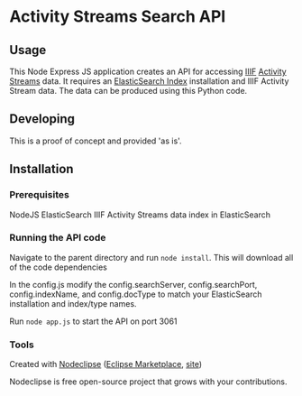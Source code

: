 

# Activity Streams Search API



## Usage

This Node Express JS application creates an API for accessing [IIIF](http://iiif.io/) [Activity Streams](https://www.w3.org/TR/activitystreams-core/) data. It requires an [ElasticSearch Index](https://www.elastic.co/products/elasticsearch) installation and IIIF Activity Stream data. The data can be produced using this Python code.


## Developing

This is a proof of concept and provided 'as is'.

## Installation

### Prerequisites

NodeJS
ElasticSearch
IIIF Activity Streams data index in ElasticSearch

### Running the API code

Navigate to the parent directory and run `node install`. This will download all of the code dependencies

In the config.js modify the config.searchServer, config.searchPort, config.indexName, and config.docType to match your ElasticSearch installation and index/type names.

Run `node app.js` to start the API on port 3061

### Tools

Created with [Nodeclipse](https://github.com/Nodeclipse/nodeclipse-1)
 ([Eclipse Marketplace](http://marketplace.eclipse.org/content/nodeclipse), [site](http://www.nodeclipse.org))   

Nodeclipse is free open-source project that grows with your contributions.
